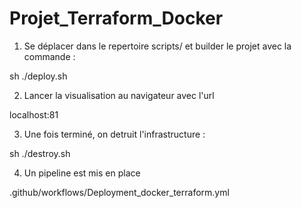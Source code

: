 # Projet_Terraform_Docker

1. Se déplacer dans le repertoire scripts/ et builder le projet avec la commande :

sh ./deploy.sh

2. Lancer la visualisation au navigateur avec l'url

localhost:81

3. Une fois terminé, on detruit l'infrastructure : 

sh ./destroy.sh

4. Un pipeline est mis en place 

.github/workflows/Deployment_docker_terraform.yml